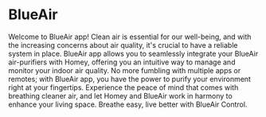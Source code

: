 # BlueAir

Welcome to BlueAir app! Clean air is essential for our well-being, and with the increasing concerns about air quality,
it's crucial to have a reliable system in place. BlueAir app allows you to seamlessly integrate your BlueAir air-purifiers
with Homey, offering you an intuitive way to manage and monitor your indoor air quality.
No more fumbling with multiple apps or remotes; with BlueAir app, you have the power to purify your environment right at
your fingertips. Experience the peace of mind that comes with breathing cleaner air, and let Homey and BlueAir work in
harmony to enhance your living space. Breathe easy, live better with BlueAir Control.
